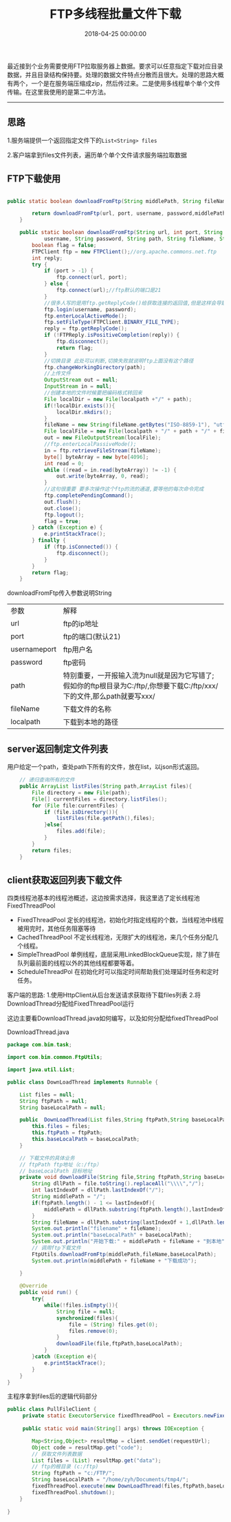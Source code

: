 ﻿---
layout: post
title: FTP多线程批量文件下载

date: 2018-04-25 00:00:00
categories: 后端
tags: FTP
---

最近接到个业务需要使用FTP拉取服务器上数据。要求可以任意指定下载对应目录数据，并且目录结构保持要。处理的数据文件特点分散而且很大。处理的思路大概有两个，一个是在服务端压缩成zip，然后传过来。二是使用多线程单个单个文件传输。在这里我使用的是第二中方法。

----------

## 思路
1.服务端提供一个返回指定文件下的`List<String> files`

2.客户端拿到files文件列表，遍历单个单个文件请求服务端拉取数据

## FTP下载使用

```java

public static boolean downloadFromFtp(String middlePath, String fileName, String localPath) throws IOException {

        return downloadFromFtp(url, port, username, password,middlePath, fileName, localPath);
    }

    public static boolean downloadFromFtp(String url, int port, String
            username, String password, String path, String fileName, String localpath) throws IOException {
        boolean flag = false;
        FTPClient ftp = new FTPClient();//org.apache.commons.net.ftp
        int reply;
        try {
            if (port > -1) {
                ftp.connect(url, port);
            } else {
                ftp.connect(url);//ftp默认的端口是21
            }
            //很多人写的是用ftp.getReplyCode()给获取连接的返回值,但是这样会导致storeFileStream返回null
            ftp.login(username, password);
            ftp.enterLocalActiveMode();
            ftp.setFileType(FTPClient.BINARY_FILE_TYPE);
            reply = ftp.getReplyCode();
            if (!FTPReply.isPositiveCompletion(reply)) {
                ftp.disconnect();
                return flag;
            }
            //切换目录 此处可以判断,切换失败就说明ftp上面没有这个路径
            ftp.changeWorkingDirectory(path);
            //上传文件
            OutputStream out = null;
            InputStream in = null;
            //创建本地的文件时候要把编码格式转回来
            File localDir = new File(localpath +"/" + path);
            if(!localDir.exists()){
                localDir.mkdirs();
            }
            fileName = new String(fileName.getBytes("ISO-8859-1"), "utf-8");
            File localFile = new File(localpath + "/" + path + "/" + fileName);
            out = new FileOutputStream(localFile);
            //ftp.enterLocalPassiveMode();
            in = ftp.retrieveFileStream(fileName);
            byte[] byteArray = new byte[4096];
            int read = 0;
            while ((read = in.read(byteArray)) != -1) {
                out.write(byteArray, 0, read);
            }
            //这句很重要 要多次操作这个ftp的流的通道,要等他的每次命令完成
            ftp.completePendingCommand();
            out.flush();
            out.close();
            ftp.logout();
            flag = true;
        } catch (Exception e) {
            e.printStackTrace();
        } finally {
            if (ftp.isConnected()) {
                ftp.disconnect();
            }
        }
        return flag;
    }

```

downloadFromFtp传入参数说明String 
<table>
<tr>
    <td>参数</td>
    <td>解释</td>
</tr>
<tr>
    <td>url</td>
    <td>ftp的ip地址</td>
</tr>
<tr>
    <td>port</td>
    <td>ftp的端口(默认21)</td>
</tr>
<tr>
    <td>usernameport</td>
    <td>ftp用户名</td>
</tr>
<tr>
    <td>password</td>
    <td>ftp密码</td>
</tr>
<tr>
    <td>path</td>
    <td>特别重要，一开报输入流为null就是因为它写错了;假如你的ftp根目录为C:/ftp/,你想要下载C:/ftp/xxx/下的文件,那么path就要写xxx/</td>
</tr>
<tr>
    <td>fileName</td>
    <td>下载文件的名称</td>
</tr>
<tr>
    <td>localpath</td>
    <td>下载到本地的路径</td>
</tr>
</table>

## server返回制定文件列表

用户给定一个path，查处path下所有的文件，放在list，以json形式返回。
```java
    // 递归查询所有的文件
    public ArrayList listFiles(String path,ArrayList files){
        File directory = new File(path);
        File[] currentFiles = directory.listFiles();
        for (File file:currentFiles) {
            if (file.isDirectory()){
                listFiles(file.getPath(),files);
            }else{
                files.add(file);
            }
        }
        return files;
    }
```

## client获取返回列表下载文件

四类线程池基本的线程池概述，这边按需求选择，我这里选了定长线程池FixedThreadPool
* FixedThreadPool 定长的线程池，初始化时指定线程的个数，当线程池中线程被用完时，其他任务阻塞等待
* CachedThreadPool 不定长线程池，无限扩大的线程池，来几个任务分配几个线程。
* SimpleThreadPool 单例线程，底层采用LinkedBlockQueue实现，除了排在队列最前面的线程以外的其他线程都要等着。
* ScheduleThreadPol 在初始化时可以指定时间帮助我们处理延时任务和定时任务。


客户端的思路:
1.使用HttpClient从后台发送请求获取待下载files列表
2.将DownloadThread分配给FixedThreadPool运行

这边主要看DownloadThread.java如何编写，以及如何分配给fixedThreadPool

DownloadThread.java
```java
package com.bim.task;

import com.bim.common.FtpUtils;

import java.util.List;

public class DownLoadThread implements Runnable {

    List files = null;
    String ftpPath = null;
    String baseLocalPath = null;

    public  DownLoadThread(List files,String ftpPath,String baseLocalPath){
        this.files = files;
        this.ftpPath = ftpPath;
        this.baseLocalPath = baseLocalPath;
    }

    // 下载文件的具体业务
    // ftpPath ftp地址（c:/ftp）
    // baseLocalPath 目标地址
    private void downloadFile(String file,String ftpPath,String baseLocalPath) throws Exception{
        String dllPath = file.toString().replaceAll("\\\\","/");
        int lastIndexOf = dllPath.lastIndexOf("/");
        String middlePath = "/";
        if(ftpPath.length() - 1 <= lastIndexOf){
            middlePath = dllPath.substring(ftpPath.length(),lastIndexOf+1);
        }
        String fileName = dllPath.substring(lastIndexOf + 1,dllPath.length());
        System.out.println("filename" + fileName);
        System.out.println("baseLocalPath" + baseLocalPath);
        System.out.println("开始下载:" + middlePath + fileName + "到本地" + baseLocalPath);
        // 调用ftp下载文件
        FtpUtils.downloadFromFtp(middlePath,fileName,baseLocalPath);
        System.out.println(middlePath + fileName + "下载成功");

    }
    
    @Override
    public void run() {
        try{
            while(!files.isEmpty()){
                String file = null;
                synchronized(files){
                    file = (String) files.get(0);
                    files.remove(0);
                }
                downloadFile(file,ftpPath,baseLocalPath);
            }
        }catch (Exception e){
            e.printStackTrace();
        }
    }
}
```

主程序拿到files后的逻辑代码部分
```java
public class PullFileClient {
     private static ExecutorService fixedThreadPool = Executors.newFixedThreadPool(10);
    
     public static void main(String[] args) throws IOException {

        Map<String,Object> resultMap = client.sendGet(requestUrl);
        Object code = resultMap.get("code");
        // 获取文件列表数据
        List files = (List) resultMap.get("data");
        // ftp的根目录 (c:/ftp)
        String ftpPath = "c:/FTP/";
        String baseLocalPath = "/home/zyh/Documents/tmp4/";
        fixedThreadPool.execute(new DownLoadThread(files,ftpPath,baseLocalPath));
        fixedThreadPool.shutdown();
    }
    
}
```